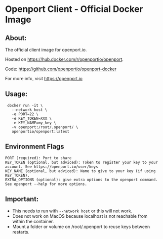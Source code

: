 Openport Client - Official Docker Image
===

About:
---
The official client image for openport.io.

Hosted on https://hub.docker.com/r/openportio/openport.

Code:
https://github.com/openportio/openport-docker

For more info, visit https://openport.io

Usage:
---

```shell
 docker run -it \
   --network host \
   -e PORT=22 \
   -e KEY_TOKEN=XXX \
   -e KEY_NAME=my_key \
   -v openport:/root/.openport/ \
   openportio/openport:latest
```

Environment Flags
---
```shell
PORT (required): Port to share
KEY_TOKEN (optional, but adviced): Token to register your key to your account. See https://openport.io/user/keys 
KEY_NAME (optional, but adviced): Name to give to your key (if using KEY_TOKEN).
EXTRA_OPTIONS (optional): give extra options to the openport command. See openport --help for more options.
```


Important: 
---
- This needs to run with `--network host` or this will not work. 
- Does not work on MacOS because localhost is not reachable from within the container.
- Mount a folder or volume on /root/.openport to reuse keys between restarts.
